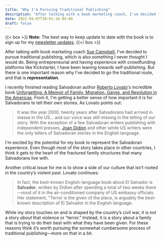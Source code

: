 ```yaml
---
title: "Why I'm Pursuing Traditional Publishing"
description: "After talking with a book marketing coach, I've decided to pursue traditional publishing one very important reason."
date: 2022-04-07T10:01:18-04:00
draft: false
---
```


{{< box >}}
**Note:** The best way to keep update to date with the book is to sign up for my [newsletter updates](#footer).
{{</ box >}}

After talking with book marketing coach [Sue Campbell](https://www.pagesandplatforms.com/book-marketing/), I've decided to pursue traditional publishing, which is also something I never thought I would do. Being entrepreneurial and having experience with crowdfunding platforms like Kickstarter, I have been leaning towards self-publishing. But there is one important reason why I've decided to go the traditional route, and that is **representation**.

I recently finished reading Salvadoran author [Roberto Lovato](https://robertolovato.com)'s incredible book [Unforgetting: A Memoir of Family, Migration, Gangs, and Revolution in the Americas](https://amzn.to/3qZidkX). From it, I'm getting a better sense of how important it is for Salvadorans to tell their own stories. As Lovato points out:

> It was the year 2000, twenty years after Salvadorans had arrived in masse in the US... and our voice was still missing in the telling of our story. With the exception of a few Salvadoran writers publishing with independent presses, [Joan Didion](https://en.wikipedia.org/wiki/Joan_Didion) and other white US writers were the only tellers of Salvadoran stories in the English language.

I'm excited by the potential for my book to represent the Salvadoran experience. Even though most of the story takes place in other countries, I think it gets to the heart of the fractured family structures that many Salvadorans live with.

Another critical issue for me is to show a side of our culture that isn’t rooted in the country’s violent past. Lovato continues:

> In fact, the best-known English-language book about El Salvador is **Salvador**, written by Didion after spending a total of two weeks there—most of it in the air-conditioned company of US embassy officials. Her statement, "Terror is the given of the place, is arguably the best-known description of El Salvador in the English language.

While my story touches on and is shaped by the country’s civil war, it is not a story _about_ that violence or “terror.” Instead, it is a story about a family that is trying to do their best with what they have been given. For these reasons think it’s worth pursuing the somewhat cumbersome process of traditional publishing—more on that in a bit.
